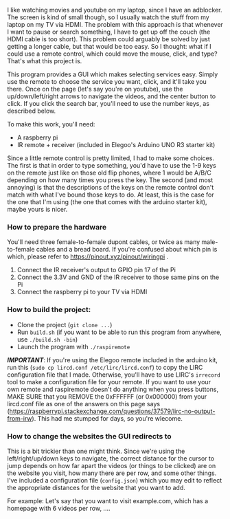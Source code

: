 I like watching movies and youtube on my laptop, since I have an adblocker. The screen is kind of small though, so I usually watch the stuff from my laptop on my TV via HDMI. The problem with this approach is that whenever I want to pause or search something, I have to get up off the couch (the HDMI cable is too short). This problem could arguably be solved by just getting a longer cable, but that would be too easy. So I thought: what if I could use a remote control, which could move the mouse, click, and type? That's what this project is.

This program provides a GUI which makes selecting services easy. Simply use the remote to choose the service you want, click, and it'll take you there. Once on the page (let's say you're on youtube), use the up/down/left/right arrows to navigate the videos, and the center button to click. If you click the search bar, you'll need to use the number keys, as described below.

To make this work, you'll need:
- A raspberry pi
- IR remote + receiver (included in Elegoo's Arduino UNO R3 starter kit)

Since a little remote control is pretty limited, I had to make some choices.
The first is that in order to type something, you'd have to use the 1-9 keys on the remote just like on those old flip phones, where 1 would be A/B/C depending on how many times you press the key.
The second (and most annoying) is that the descriptions of the keys on the remote control don't match with what I've bound those keys to do. At least, this is the case for the one that I'm using (the one that comes with the arduino starter kit), maybe yours is nicer.

### How to prepare the hardware

You'll need three female-to-female dupont cables, or twice as many male-to-female cables and a bread board. If you're confused about which pin is which, please refer to https://pinout.xyz/pinout/wiringpi .

1. Connect the IR receiver's output to GPIO pin 17 of the Pi
2. Connect the 3.3V and GND of the IR receiver to those same pins on the Pi
3. Connect the raspberry pi to your TV via HDMI

### How to build the project:
- Clone the project (`git clone ...`)
- Run `build.sh` (if you want to be able to run this program from anywhere, use `./build.sh -bin`)
- Launch the program with `./raspiremote`

***IMPORTANT***:
If you're using the Elegoo remote included in the arduino kit, run this (`sudo cp lircd.conf /etc/lirc/lircd.conf`) to copy the LIRC configuration file that I made. Otherwise, you'll have to use LIRC's `irrecord` tool to make a configuration file for your remote.
If you want to use your own remote and raspiremote doesn't do anything when you press buttons, MAKE SURE that you REMOVE the 0xFFFFFF (or 0x000000) from your lircd.conf file as one of the answers on this page says (https://raspberrypi.stackexchange.com/questions/37579/lirc-no-output-from-irw).
This had me stumped for days, so you're wlecome.

### How to change the websites the GUI redirects to
This is a bit trickier than one might think. Since we're using the left/right/up/down keys to navigate, the correct distance for the cursor to jump depends on how far apart the videos (or things to be clicked) are on the website you visit, how many there are per row, and some other things. I've included a configuration file (`config.json`) which you may edit to reflect the appropriate distances for the website that you want to add.

For example:
Let's say that you want to visit example.com, which has a homepage with 6 videos per row, ....

